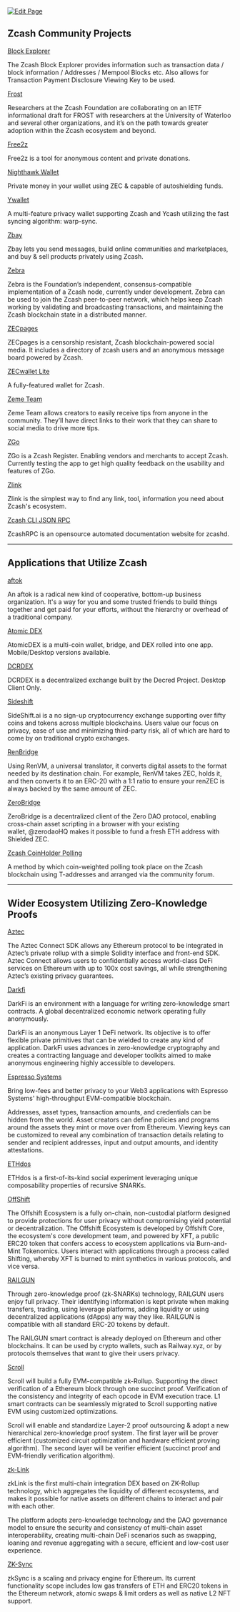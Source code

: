 <a href="https://github.com/Zechub/zechub/edit/main/site/Zcash_Community/Community_Projects.md" target="_blank">
  <img src="https://img.shields.io/badge/Edit-blue" alt="Edit Page"/>
</a>

## Zcash Community Projects


[Block Explorer](https://zcashblockexplorer.com)

The Zcash Block Explorer provides information such as transaction data / block information / Addresses / Mempool Blocks etc. Also allows for Transaction Payment Disclosure Viewing Key to be used.


[Frost](https://eprint.iacr.org/2020/852)

Researchers at the Zcash Foundation are collaborating on an IETF informational draft for FROST with researchers at the University of Waterloo and several other organizations, and it’s on the path towards greater adoption within the Zcash ecosystem and beyond.


[Free2z](https://free2z.cash)

Free2z is a tool for anonymous content and private donations.


[Nighthawk Wallet](https://nighthawkwallet.com/)

Private money in your wallet using ZEC & capable of autoshielding funds.  

[Ywallet](https://ywallet.app/)

A multi-feature privacy wallet supporting Zcash and Ycash utilizing the fast syncing algorithm: warp-sync.

[Zbay](https://www.zbay.app/index.html)

Zbay lets you send messages, build online communities and marketplaces, and buy & sell products privately using Zcash.


[Zebra](https://zfnd.org/zebra/)

Zebra is the Foundation’s independent, consensus-compatible implementation of a Zcash node, currently under development. Zebra can be used to join the Zcash peer-to-peer network, which helps keep Zcash working by validating and broadcasting transactions, and maintaining the Zcash blockchain state in a distributed manner.


[ZECpages](https://www.zecpages.com/z/all)

ZECpages is a censorship resistant, Zcash blockchain-powered social media. It includes a directory of zcash users and an anonymous message board powered by Zcash.

[ZECwallet Lite](https://zecwallet.co)

A fully-featured wallet for Zcash.

[Zeme Team](https://zeme.team/)

Zeme Team allows creators to easily receive tips from anyone in the community. They’ll have direct links to their work that they can share to social media to drive more tips.


[ZGo](https://zgo.cash)

ZGo is a Zcash Register. Enabling vendors and merchants to accept Zcash. Currently testing the app to get high quality feedback on the usability and features of ZGo.


[Zlink](https://zlink.click)

Zlink is the simplest way to find any link, tool, information you need about Zcash's ecosystem.

[Zcash CLI JSON RPC](https://zcash-rpc.vercel.app/)

ZcashRPC is an opensource automated documentation website for zcashd.

___
## Applications that Utilize Zcash


[aftok](https://aftok.com)

An aftok is a radical new kind of cooperative, bottom-up business organization. It's a way for you and some trusted friends to build things together and get paid for your efforts, without the hierarchy or overhead of a traditional company.

[Atomic DEX](https://atomicdex.io/en/)

AtomicDEX is a multi-coin wallet, bridge, and DEX rolled into one app. Mobile/Desktop versions available.


[DCRDEX](https://dex.decred.org)

DCRDEX is a decentralized exchange built by the Decred Project. Desktop Client Only.

[Sideshift](https://sideshift.ai)

SideShift.ai is a no sign-up cryptocurrency exchange supporting over fifty coins and tokens across multiple blockchains. Users value our focus on privacy, ease of use and minimizing third-party risk, all of which are hard to come by on traditional crypto exchanges.


[RenBridge](https://bridge.renproject.io/welcome)

Using RenVM, a universal translator, it converts digital assets to the format needed by its destination chain. For example, RenVM takes ZEC, holds it, and then converts it to an ERC-20 with a 1:1 ratio to ensure your renZEC is always backed by the same amount of ZEC.


[ZeroBridge](https://bridge.zerodao.com/#/transfer/ETH)

ZeroBridge is a decentralized client of the Zero DAO protocol, enabling cross-chain asset scripting in a browser with your existing wallet, @zerodaoHQ makes it possible to fund a fresh ETH address with Shielded ZEC.


[Zcash CoinHolder Polling](https://forum.zcashcommunity.com/t/coin-holder-polling-instructions/40170)

A method by which coin-weighted polling took place on the Zcash blockchain using T-addresses and arranged via the community forum.


___
## Wider Ecosystem Utilizing Zero-Knowledge Proofs


[Aztec](https://aztec.network/index.html)

The Aztec Connect SDK allows any Ethereum protocol to be integrated in Aztec’s private rollup with a simple Solidity interface and front-end SDK. Aztec Connect allows users to confidentially access world-class DeFi services on Ethereum with up to 100x cost savings, all while strengthening Aztec’s existing privacy guarantees.

[Darkfi](https://dark.fi)

DarkFi is an environment with a language for writing zero-knowledge smart contracts. A global decentralized economic network operating fully anonymously.

DarkFi is an anonymous Layer 1 DeFi network. Its objective is to offer flexible private primitives that can be wielded to create any kind of application. DarkFi uses advances in zero-knowledge cryptography and creates a contracting language and developer toolkits aimed to make anonymous engineering highly accessible to developers.

[Espresso Systems](https://www.espressosys.com)

Bring low-fees and better privacy to your Web3 applications with Espresso Systems' high-throughput EVM-compatible blockchain.

Addresses, asset types, transaction amounts, and credentials can be hidden from the world. Asset creators can define policies and programs around the assets they mint or move over from Ethereum. Viewing keys can be customized to reveal any combination of transaction details relating to sender and recipient addresses, input and output amounts, and identity attestations.


[ETHdos](https://ethdos.xyz)

ETHdos is a first-of-its-kind social experiment leveraging unique composability properties of recursive SNARKs.


[OffShift](https://offshift.io/#top)

The Offshift Ecosystem is a fully on-chain, non-custodial platform designed to provide protections for user privacy without compromising yield potential or decentralization. The Offshift Ecosystem is developed by Offshift Core, the ecosystem's core development team, and powered by XFT, a public ERC20 token that confers access to ecosystem applications via Burn-and-Mint Tokenomics. Users interact with applications through a process called Shifting, whereby XFT is burned to mint synthetics in various protocols, and vice versa.

[RAILGUN](https://railgun.org/#/)

Through zero-knowledge proof (zk-SNARKs) technology, RAILGUN users enjoy full privacy. Their identifying information is kept private when making transfers, trading, using leverage platforms, adding liquidity or using decentralized applications (dApps) any way they like. RAILGUN is compatible with all standard ERC-20 tokens by default.

The RAILGUN smart contract is already deployed on Ethereum and other blockchains. It can be used by crypto wallets, such as Railway.xyz, or by protocols themselves that want to give their users privacy.

[Scroll](https://scroll.io)

Scroll will build a fully EVM-compatible zk-Rollup. Supporting the direct verification of a Ethereum block through one succinct proof. Verification of the consistency and integrity of each opcode in EVM execution trace. L1 smart contracts can be seamlessly migrated to Scroll supporting native EVM using customized optimizations.

Scroll will enable and standardize Layer-2 proof outsourcing & adopt a new hierarchical zero-knowledge proof system. The first layer will be prover efficient (customized circuit optimization and hardware efficient proving algorithm). The second layer will be verifier efficient (succinct proof and EVM-friendly verification algorithm).

[zk-Link](https://www.zk.link)

zkLink is the first multi-chain integration DEX based on ZK-Rollup technology, which aggregates the liquidity of different ecosystems, and makes it possible for native assets on different chains to interact and pair with each other.

The platform adopts zero-knowledge technology and the DAO governance model to ensure the security and consistency of multi-chain asset interoperability, creating multi-chain DeFi scenarios such as swapping, loaning and revenue aggregating with a secure, efficient and low-cost user experience.

[ZK-Sync](https://zksync.io)

zkSync is a scaling and privacy engine for Ethereum. Its current functionality scope includes low gas transfers of ETH and ERC20 tokens in the Ethereum network, atomic swaps & limit orders as well as native L2 NFT support.
